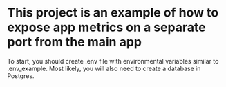 # This project is an example of how to expose app metrics on a separate port from the main app

To start, you should create .env file with environmental variables similar to .env_example.
Most likely, you will also need to create a database in Postgres.